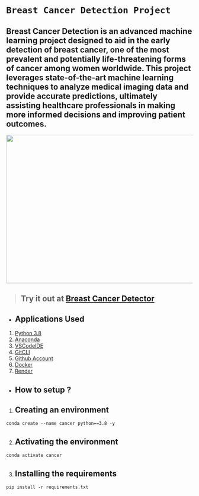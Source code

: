 # **`Breast Cancer Detection Project`**
## Breast Cancer Detection is an advanced machine learning project designed to aid in the early detection of breast cancer, one of the most prevalent and potentially life-threatening forms of cancer among women worldwide. This project leverages state-of-the-art machine learning techniques to analyze medical imaging data and provide accurate predictions, ultimately assisting healthcare professionals in making more informed decisions and improving patient outcomes.

<img src = "https://epgn.com/wp-content/uploads/2021/10/BreastCancer-768x461.jpeg" width = '1000' height = '400'>

> ## Try it out at [Breast Cancer Detector](https://breast-cancer-detector-sth6.onrender.com)

* ## Applications Used
1. [Python 3.8](https://www.python.org/)
2. [Anaconda](https://www.anaconda.com/)
3. [VSCodeIDE](https://code.visualstudio.com/)
4. [GitCLI](https://git-scm.com/book/en/v2/Getting-Started-The-Command-Line)
5. [Github Account](https://github.com)
6. [Docker](https://www.docker.com/)
7. [Render](https://render.com/)


* ## **How to setup ?**
1. ## Creating an environment
```
conda create --name cancer python==3.8 -y
```
2. ## Activating the environment
```
conda activate cancer
```
3. ## Installing the requirements
```
pip install -r requirements.txt
